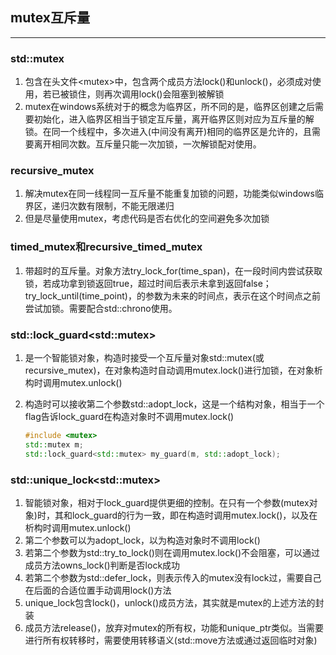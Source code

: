## mutex互斥量

------

### std::mutex

1. 包含在头文件\<mutex\>中，包含两个成员方法lock()和unlock()，必须成对使用，若已被锁住，则再次调用lock()会阻塞到被解锁
2. mutex在windows系统对于的概念为临界区，所不同的是，临界区创建之后需要初始化，进入临界区相当于锁定互斥量，离开临界区则对应为互斥量的解锁。在同一个线程中，多次进入(中间没有离开)相同的临界区是允许的，且需要离开相同次数。互斥量只能一次加锁，一次解锁配对使用。

### recursive_mutex

1. 解决mutex在同一线程同一互斥量不能重复加锁的问题，功能类似windows临界区，递归次数有限制，不能无限递归
2. 但是尽量使用mutex，考虑代码是否右优化的空间避免多次加锁

### timed_mutex和recursive_timed_mutex

1. 带超时的互斥量。对象方法try_lock_for(time_span)，在一段时间内尝试获取锁，若成功拿到锁返回true，超过时间后表示未拿到返回false；try_lock_until(time_point)，的参数为未来的时间点，表示在这个时间点之前尝试加锁。需要配合std::chrono使用。

### std::lock_guard\<std::mutex\>

1. 是一个智能锁对象，构造时接受一个互斥量对象std::mutex(或recursive_mutex)，在对象构造时自动调用mutex.lock()进行加锁，在对象析构时调用mutex.unlock()

2. 构造时可以接收第二个参数std::adopt_lock，这是一个结构对象，相当于一个flag告诉lock_guard在构造对象时不调用mutex.lock()

   ```c++
   #include <mutex>
   std::mutex m;
   std::lock_guard<std::mutex> my_guard(m, std::adopt_lock);
   ```



### std::unique_lock\<std::mutex\>

1. 智能锁对象，相对于lock_guard提供更细的控制。在只有一个参数(mutex对象)时，其和lock_guard的行为一致，即在构造时调用mutex.lock()，以及在析构时调用mutex.unlock()
2. 第二个参数可以为adopt_lock，以为构造对象时不调用lock()
3. 若第二个参数为std::try_to_lock()则在调用mutex.lock()不会阻塞，可以通过成员方法owns_lock()判断是否lock成功
4. 若第二个参数为std::defer_lock，则表示传入的mutex没有lock过，需要自己在后面的合适位置手动调用lock()方法
5. unique_lock包含lock()，unlock()成员方法，其实就是mutex的上述方法的封装
6. 成员方法release()，放弃对mutex的所有权，功能和unique_ptr类似。当需要进行所有权转移时，需要使用转移语义(std::move方法或通过返回临时对象)